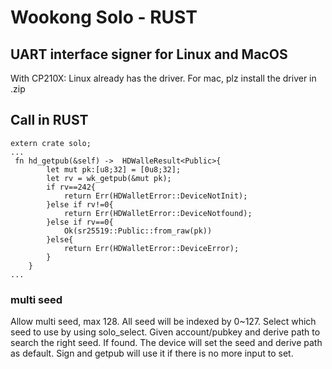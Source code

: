 # Wookong Solo - RUST

## UART interface signer for Linux and MacOS

With CP210X:
Linux already has the driver.
For mac, plz install the driver in .zip

## Call in RUST

```
extern crate solo;
...
 fn hd_getpub(&self) ->  HDWalleResult<Public>{
        let mut pk:[u8;32] = [0u8;32];
        let rv = wk_getpub(&mut pk);
        if rv==242{
            return Err(HDWalletError::DeviceNotInit);
        }else if rv!=0{
            return Err(HDWalletError::DeviceNotfound);
        }else if rv==0{
            Ok(sr25519::Public::from_raw(pk))
        }else{
            return Err(HDWalletError::DeviceError);
        }
    }
...
```

### multi seed

Allow multi seed, max 128. All seed will be indexed by 0~127.
Select which seed to use by using solo_select. Given account/pubkey and derive path to search the right seed.
If found. The device will set the seed and derive path as default. Sign and getpub will use it if there is no more input to set.


